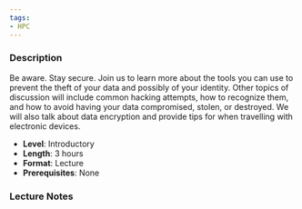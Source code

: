 ```yaml
---
tags:
- HPC
---
```

### Description
Be aware. Stay secure. Join us to learn more about the tools you can use to prevent the theft of your data and possibly of your identity. Other topics of discussion will include common hacking attempts, how to recognize them, and how to avoid having your data compromised, stolen, or destroyed. We will also talk about data encryption and provide tips for when travelling with electronic devices.
- **Level**: Introductory
- **Length**: 3 hours
- **Format**: Lecture
- **Prerequisites**: None
### Lecture Notes
